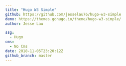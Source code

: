 ```yaml
---
title: "Hugo W3 Simple"
github: https://github.com/jesselau76/hugo-w3-simple
demo: https://themes.gohugo.io/theme/hugo-w3-simple/
author: Jesse Lau

ssg:
  - Hugo
cms:
  - No Cms
date: 2018-11-05T23:20:12Z
github_branch: master
---
```


